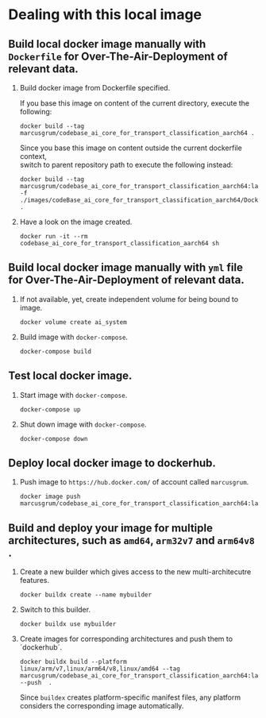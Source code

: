 
# Dealing with this local image

## Build local docker image manually with `Dockerfile` for Over-The-Air-Deployment of relevant data.

1. Build docker image from Dockerfile specified.

	If you base this image on content of the current directory, execute the following:

    ```
    docker build --tag marcusgrum/codebase_ai_core_for_transport_classification_aarch64 .
    ```
	
	Since you base this image on content outside the current dockerfile context,	
	switch to parent repository path to execute the following instead:
	
	```
	docker build --tag marcusgrum/codebase_ai_core_for_transport_classification_aarch64:latest -f ./images/codeBase_ai_core_for_transport_classification_aarch64/Dockerfile .
	```
	
1. Have a look on the image created.    
    
    ```
    docker run -it --rm codebase_ai_core_for_transport_classification_aarch64 sh
    ```
    
## Build local docker image manually with `yml` file for Over-The-Air-Deployment of relevant data.

1. If not available, yet, create independent volume for being bound to image.

    ```
    docker volume create ai_system
    ```
    
1. Build image with `docker-compose`.
    
    ```
    docker-compose build
    ```

## Test local docker image.

1. Start image with `docker-compose`.
    
    ```
    docker-compose up
    ```
    
1. Shut down image with `docker-compose`.
    
    ```
    docker-compose down
    ```

## Deploy local docker image to dockerhub.
 
1. Push image to `https://hub.docker.com/` of account called `marcusgrum`.
    
    ```
    docker image push marcusgrum/codebase_ai_core_for_transport_classification_aarch64:latest
    ```

## Build and deploy your image for multiple architectures, such as `amd64`, `arm32v7` and `arm64v8 `.

1. Create a new builder which gives access to the new multi-architecutre features.

    ```
    docker buildx create --name mybuilder
    ```

1. Switch to this builder.

    ```
    docker buildx use mybuilder
    ```

1. Create images for corresponding architectures and push them to ´dockerhub´.

    ```
    docker buildx build --platform linux/arm/v7,linux/arm64/v8,linux/amd64 --tag marcusgrum/codebase_ai_core_for_transport_classification_aarch64:latest --push  .
    
    ```
    
    Since `buildex` creates platform-specific manifest files, any platform considers the corresponding image automatically.
